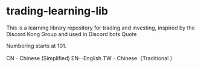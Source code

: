 # trading-learning-lib
This is a learning library repository for trading and investing, inspired by the Discord Kong Group and used in Discord bots Quote

Numbering starts at 101.

CN - Chinese (Simplified)
EN--English
TW - Chinese（Traditional ）
